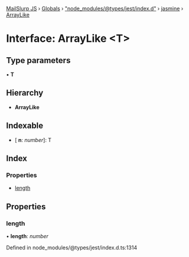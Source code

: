 [MailSlurp JS](../README.md) › [Globals](../globals.md) › ["node_modules/@types/jest/index.d"](../modules/_node_modules__types_jest_index_d_.md) › [jasmine](../modules/_node_modules__types_jest_index_d_.jasmine.md) › [ArrayLike](_node_modules__types_jest_index_d_.jasmine.arraylike.md)

# Interface: ArrayLike <**T**>

## Type parameters

▪ **T**

## Hierarchy

* **ArrayLike**

## Indexable

* \[ **n**: *number*\]: T

## Index

### Properties

* [length](_node_modules__types_jest_index_d_.jasmine.arraylike.md#length)

## Properties

###  length

• **length**: *number*

Defined in node_modules/@types/jest/index.d.ts:1314
